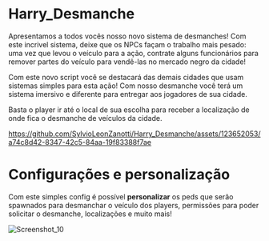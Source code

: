# Harry_Desmanche

Apresentamos a todos vocês nosso novo sistema de desmanches! Com este incrivel sistema, deixe que os NPCs façam o trabalho mais pesado: uma vez que levou o veículo para a ação, contrate alguns funcionários para remover partes do veículo para vendê-las no mercado negro da cidade!

Com este novo script você se destacará das demais cidades que usam sistemas simples para esta ação! Com nosso desmanche você terá um sistema imersivo e diferente para entregar aos jogadores de sua cidade.

Basta o player ir até o local de sua escolha para receber a localização de onde fica o desmanche de veículos da cidade.

https://github.com/SylvioLeonZanotti/Harry_Desmanche/assets/123652053/a74c8d42-8347-42c5-84aa-19f83388f7ae

# Configurações e personalização

Com este simples config é possível **personalizar** os peds que serão spawnados para desmanchar o veículo dos players, permissões para poder solicitar o desmanche, localizações e muito mais!

![Screenshot_10](https://github.com/SylvioLeonZanotti/Harry_Desmanche/assets/123652053/1970bc18-e7f5-42b5-83aa-a85c61ea9597)
